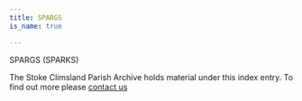 ```yaml
---
title: SPARGS
is_name: true

---
```


SPARGS (SPARKS)


The Stoke Climsland Parish Archive holds material under this index entry. To find out more please [contact us](/contact/)
